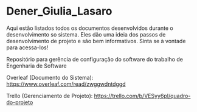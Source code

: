 # Dener_Giulia_Lasaro
Aqui estão listados todos os documentos desenvolvidos durante o desenvolvimento so sistema. Eles dão uma ideia dos passos de desenvolvimento de projeto e são bem informativos.
Sinta se à vontade para acessa-los!

Repositório para gerência de configuração do software do trabalho de Engenharia de Software

Overleaf (Documento do Sistema): https://www.overleaf.com/read/zwggwdntdggd

Trello (Gerenciamento de Projeto): https://trello.com/b/VESyy6pI/quadro-do-projeto
